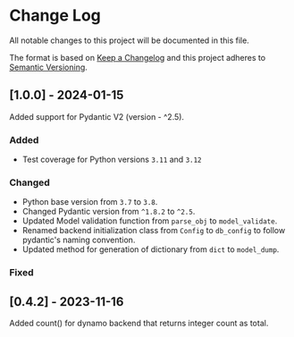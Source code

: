 
# Change Log
All notable changes to this project will be documented in this file.
 
The format is based on [Keep a Changelog](http://keepachangelog.com/)
and this project adheres to [Semantic Versioning](http://semver.org/).
 
## [1.0.0] - 2024-01-15
 
Added support for Pydantic V2 (version - ^2.5).
 
### Added

- Test coverage for Python versions `3.11` and `3.12`

### Changed
- Python base version from `3.7` to `3.8`.
- Changed Pydantic version from `^1.8.2` to `^2.5`.
- Updated Model validation function from `parse_obj` to `model_validate`.
- Renamed backend initialization class from `Config` to `db_config` to follow pydantic's naming convention.
- Updated method for generation of dictionary from `dict` to `model_dump`.

### Fixed


## [0.4.2] - 2023-11-16
 
Added count() for dynamo backend that returns integer count as total.
